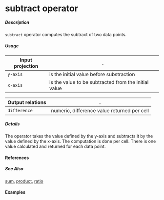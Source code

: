 # subtract operator

##### Description
`subtract` operator computes the subtract of two data points.

##### Usage

Input projection|.
---|---
`y-axis`           | is the initial value before substraction
`x-axis`           | is the value to be subtracted from the initial value

Output relations|.
---|---
`difference`          | numeric, difference value returned per cell

##### Details
The operator takes the value defined by the y-axis and subtracts it by the value defined by the x-axis. The computation is done per cell. There is one value calculated and returned for each data point.

#### References


##### See Also

[sum](https://github.com/tercen/sum_operator), [product](https://github.com/tercen/product_operator), [ratio](https://github.com/tercen/ratio_operator)


#### Examples
